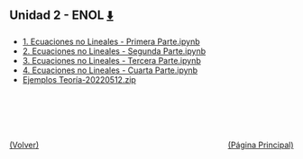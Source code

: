 
<html>
<body>
<h2>Unidad 2 - ENOL <a href="https://downgit.github.io/#/home?url=https://github.com/Apuntes-FIUBA/Apuntes-Electronica/tree/main/95 - Computación/9504 - Analisis Numerico I/Comision Schwarz-Sosa/Clases Practica/Unidad 2 - ENOL" style="font-size:20px">  ⬇️ </a></h2>
<ul>
    <li><a href="1. Ecuaciones no Lineales - Primera Parte.ipynb">1. Ecuaciones no Lineales - Primera Parte.ipynb</a></li>
    <li><a href="2. Ecuaciones no Lineales - Segunda Parte.ipynb">2. Ecuaciones no Lineales - Segunda Parte.ipynb</a></li>
    <li><a href="3. Ecuaciones no Lineales - Tercera Parte.ipynb">3. Ecuaciones no Lineales - Tercera Parte.ipynb</a></li>
    <li><a href="4. Ecuaciones no Lineales - Cuarta Parte.ipynb">4. Ecuaciones no Lineales - Cuarta Parte.ipynb</a></li>
    <li><a href="Ejemplos Teoría-20220512.zip">Ejemplos Teoría-20220512.zip</a></li>
</ul>
</body>
</html>


<br><br><br><br><br><a href="../" style="float: left">(Volver)</a> <a href="https://apuntes-fiuba.github.io/Apuntes-Electronica" style="float: right">(Página Principal)</a>
